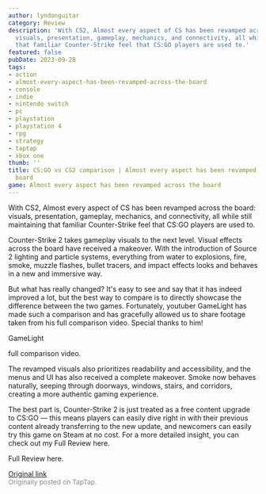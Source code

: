 ```yaml
---
author: lyndonguitar
category: Review
description: 'With CS2, Almost every aspect of CS has been revamped across the board:
  visuals, presentation, gameplay, mechanics, and connectivity, all while still maintaining
  that familiar Counter-Strike feel that CS:GO players are used to.'
featured: false
pubDate: 2023-09-28
tags:
- action
- almost-every-aspect-has-been-revamped-across-the-board
- console
- indie
- nintendo switch
- pc
- playstation
- playstation 4
- rpg
- strategy
- taptap
- xbox one
thumb: ''
title: CS:GO vs CS2 comparison | Almost every aspect has been revamped across the
  board
game: Almost every aspect has been revamped across the board
---
```

With CS2, Almost every aspect of CS has been revamped across the board: visuals, presentation, gameplay, mechanics, and connectivity, all while still maintaining that familiar Counter-Strike feel that CS:GO players are used to.

Counter-Strike 2 takes gameplay visuals to the next level. Visual effects across the board have received a makeover. With the introduction of Source 2 lighting and particle systems, everything from water to explosions, fire, smoke, muzzle flashes, bullet tracers, and impact effects looks and behaves in a new and immersive way.

But what has really changed? It's easy to see and say that it has indeed improved a lot, but the best way to compare is to directly showcase the difference between the two games. Fortunately, youtuber GameLight has made such a comparison and has gracefully allowed us to share footage taken from his full comparison video. Special thanks to him!

GameLight

full comparison video.

The revamped visuals also prioritizes readability and accessibility, and the menus and UI has also received a complete makeover. Smoke now behaves naturally, seeping through doorways, windows, stairs, and corridors, creating a more authentic gaming experience.

The best part is, Counter-Strike 2 is just treated as a free content upgrade to CS:GO — this means players can easily dive right in with their previous content already transferring to the new update, and newcomers can easily try this game on Steam at no cost. For a more detailed insight, you can check out my Full Review here.

Full Review here.

[Original link](https://www.taptap.io/post/6367694)<br><span style="font-size: 0.95em; color: #888;">Originally posted on TapTap.</span>